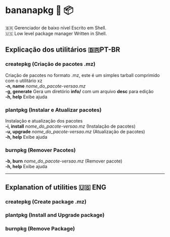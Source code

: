 # bananapkg :banana: :package:
🇧🇷 Gerenciador de baixo nível Escrito em Shell. <br/>
:us: Low level package manager Written in Shell.

## Explicação dos utilitários 🇧🇷PT-BR

### createpkg (Criação de pacotes .mz)
Criação de pacotes no formato .mz, este é um simples tarball comprimido com o utilitário xz <br/>
**-n, name** *nome_do_pacote-versao.mz*<br/>
**-g, generate** Gera um diretório **info/** com um arquivo **desc** para edição<br/>
**-h, help** Exibe ajuda<br/>

### plantpkg (Instalar e Atualizar pacotes)
Instalação e atualização dos pacotes<br/>
**-i, install** *nome_do_pacote-versao.mz* (Instalação de pacotes)<br/>
**-u, upgrade** *nome_do_pacote-versao.mz* (Atualização de pacotes)<br/>
**-h, help** Exibe ajuda<br/>

### burnpkg (Remover Pacotes)
**-b, burn** *nome_do_pacote-versao.mz* (Remover pacote)<br/>
**-h, help** Exibe ajuda<br/>

----

## Explanation of utilities :us: ENG

### createpkg (Create package .mz)

### plantpkg (Install and Upgrade package)

### burnpkg (Remove Package)

